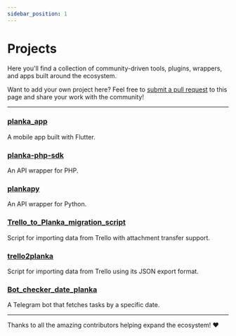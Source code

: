 ```yaml
---
sidebar_position: 1
---
```


# Projects

Here you'll find a collection of community-driven tools, plugins, wrappers, and apps built around the ecosystem.

Want to add your own project here? Feel free to [submit a pull request](https://github.com/plankanban/planka-docs/pulls) to this page and share your work with the community!

---

### [planka_app](https://github.com/LouisHDev/planka_app)

A mobile app built with Flutter.

### [planka-php-sdk](https://github.com/decole/planka-php-sdk)

An API wrapper for PHP.

### [plankapy](https://github.com/hwelch-fle/plankapy)

An API wrapper for Python.

### [Trello_to_Planka_migration_script](https://github.com/John-Gear/Trello_to_Planka_migration_script)

Script for importing data from Trello with attachment transfer support.

### [trello2planka](https://github.com/christophenne/trello2planka)

Script for importing data from Trello using its JSON export format.

### [Bot_checker_date_planka](https://github.com/John-Gear/Bot_checker_date_planka)

A Telegram bot that fetches tasks by a specific date.

---

Thanks to all the amazing contributors helping expand the ecosystem! ❤️
